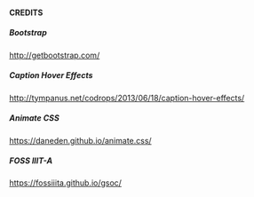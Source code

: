 
#### CREDITS

##### Bootstrap

http://getbootstrap.com/

##### Caption Hover Effects

http://tympanus.net/codrops/2013/06/18/caption-hover-effects/

##### Animate CSS

https://daneden.github.io/animate.css/

##### FOSS IIIT-A

https://fossiiita.github.io/gsoc/